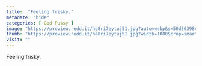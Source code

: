 ```yaml
---
title:  "Feeling frisky."
metadate: "hide"
categories: [ God Pussy ]
image: "https://preview.redd.it/he8ri7eytuj51.jpg?auto=webp&s=50d56398cd188e1fd63564965c33e1132615d327"
thumb: "https://preview.redd.it/he8ri7eytuj51.jpg?width=1080&crop=smart&auto=webp&s=0b21850de06bf67c091570ce62f5b109eccb429b"
visit: ""
---
```

Feeling frisky.

